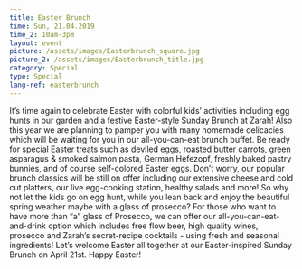 ```yaml
---
title: Easter Brunch
time: Sun, 21.04.2019
time_2: 10am-3pm
layout: event
picture: /assets/images/Easterbrunch_square.jpg
picture_2: /assets/images/Easterbrunch_title.jpg
category: Special
type: Special
lang-ref: easterbrunch
---
```

It’s time again to celebrate Easter with colorful kids’ activities including egg hunts in our garden and a festive Easter-style Sunday Brunch at Zarah!
Also this year we are planning to pamper you with many homemade delicacies which will be waiting for you in our all-you-can-eat brunch buffet. Be ready for special Easter treats such as deviled eggs, roasted butter carrots, green asparagus & smoked salmon pasta, German Hefezopf, freshly baked pastry bunnies, and of course self-colored Easter eggs. Don’t worry, our popular brunch classics will be still on offer including our extensive cheese and cold cut platters, our live egg-cooking station, healthy salads and more!
So why not let the kids go on egg hunt, while you lean back and enjoy the beautiful spring weather maybe with a glass of prosecco?
For those who want to have more than “a” glass of Prosecco, we can offer our all-you-can-eat-and-drink option which includes free flow beer, high quality wines, prosecco and Zarah’s secret-recipe cocktails - using fresh and seasonal ingredients!
Let’s welcome Easter all together at our Easter-inspired Sunday Brunch on April 21st.
Happy Easter!
